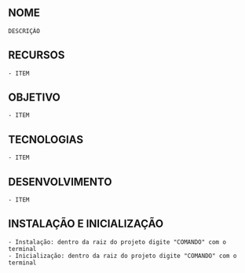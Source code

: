 ## NOME

```
DESCRIÇÃO
```

## RECURSOS

```
- ITEM
```

## OBJETIVO

```
- ITEM
```

## TECNOLOGIAS

```
- ITEM
```

## DESENVOLVIMENTO

```
- ITEM
```

## INSTALAÇÃO E INICIALIZAÇÃO

```
- Instalação: dentro da raiz do projeto digite "COMANDO" com o terminal
- Inicialização: dentro da raiz do projeto digite "COMANDO" com o terminal

```
